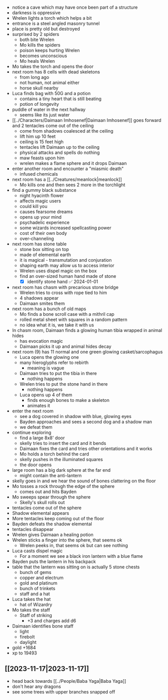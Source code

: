 - notice a cave which may have once been part of a structure
- darkness is oppressive
- Wrelen lights a torch which helps a bit
- entrance is a steel angled masonry tunnel
- place is pretty old but destroyed
- surprised by 2 spiders
	- both bite Wrelen
	- Mo kills the spiders
	- poison keeps hurting Wrelen
	- becomes unconscious
	- Mo heals Wrelen
- Mo takes the torch and opens the door
- next room has 8 cells with dead skeletons
	- from long ago
	- not human, not animal either
	- horse skull nearby
- Luca finds bag with 50G and a potion
	- contains a tiny heart that is still beating
	- potion of longevity
- puddle of water in the next hallway
	- seems like its just water
- [[../Characters/Daimaan Imhosenef|Daimaan Imhosenef]] goes forward and 2 tentacles come out of the ceiling
	- come from shadows coalesced at the ceiling
	- lift him up 10 feet
	- ceiling is 15 feet high
	- tentacles lift Daimaan up to the ceiling
	- physical attacks and spells do nothing
	- maw feasts upon him
	- wrelen makes a flame sphere and it drops Daimaan
- enter another room and encounter a "miasmic death"
	- infused chemicals
- next room has a [[../Creatures/meanlock|meanlock]]
	- Mo kills one and then sees 2 more in the torchlight
- find a gummy black substance
	- night hyacinth flower
	- affects magic users
	- could kill you
	- causes fearsome dreams
	- opens up your mind
	- psychadelic experience
	- some wizards increased spellcasting power
	- cost of their own body
	- over-channeling
- next room has stone table
	- stone box sitting on top
	- made of elemental earth
	- it is magical - transmutation and conjuration
	- shaping earth may allow us to access interior
	- Wrelen uses dispel magic on the box
	- find an over-sized human hand made of stone
		- [x] identify stone hand ✅ 2024-01-01
- next room has chasm with precarious stone bridge
	- Wrelen tries to cross with rope tied to him
	- 4 shadows appear
	- Daimaan smites them
- next room has a bunch of old maps
	- Mo finds a bone scroll case with a mithril cap
	- rolled metal sheet with squares in a random pattern
	- no idea what it is, we take it with us
- In chasm room, Daimaan finds a glowing human tibia wrapped in animal hides
	- has evocation magic
	- Daimaan picks it up and animal hides decay
- next room (9) has 11 normal and one green glowing casket/sarcophagus
	- Luca opens the glowing one
	- many hieroglyphs refer to rebirth
		- meaning is vague
	- Daimaan tries to put the tibia in there
		- nothing happens
	- Wrelen tries to put the stone hand in there
		- nothing happens
	- Luca opens up 4 of them
		- finds enough bones to make a skeleton
		- animates it
- enter the next room
	- see a dog covered in shadow with blue, glowing eyes
	- Bayden approaches and sees a second dog and a shadow man
	- we defeat them
- continue exploring
	- find a large 8x8' door
	- skelly tries to insert the card and it bends
	- Daimaan fixes the card and tries other orientations and it works
	- Mo holds a torch behind the card
	- skelly pushes in the illuminated squares
	- the door opens
- large room has a big dark sphere at the far end
	- might contain the anti-lantern
- skelly goes in and we hear the sound of bones clattering on the floor
- Mo tosses a rock through the edge of the sphere
	- comes out and hits Bayden
- Mo sweeps spear through the sphere
	- Skelly's skull rolls out
- tentacles come out of the sphere
- Shadow elemental appears
- More tentacles keep coming out of the floor
- Bayden defeats the shadow elemental
- tentacles disappear
- Wrelen gives Daimaan a healing potion
- Wrelen sticks a finger into the sphere, that seems ok
	- Wrelen peeks in, that seems ok but can see nothing
- Luca casts dispel magic
	- For a moment we see a black iron lantern with a blue flame
- Bayden puts the lantern in his backpack
- table that the lantern was sitting on is actually 5 stone chests
	- bunch of gems
	- copper and electrum
	- gold and platinum
	- bunch of trinkets
	- staff and a hat
- Luca takes the hat
	- hat of Wizardry
- Mo takes the staff
	- Staff of striking
		- +3 and charges add d6
- Daimaan identifies bone staff
	- light
	- firebolt
	- daylight
- gold +1684
- xp to 19493

## [[2023-11-17|2023-11-17]]
- head back towards [[../People/Baba Yaga|Baba Yaga]]
- don't hear any dragons
- see some trees with upper branches snapped off